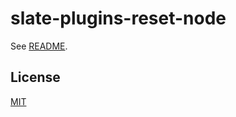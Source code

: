# slate-plugins-reset-node

See [README](https://github.com/udecode/slate-plugins).

## License

[MIT](../../LICENSE)
